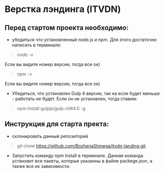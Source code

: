 # Верстка лэндинга (ITVDN)

## Перед стартом проекта необходимо:

* убедиться что установленный node.js и npm. 
Для этого достаточно написать в терминале:

> node -v

Если вы видите номер версии, тогда все ок)

> npm -v 

Если вы видите номер версии, тогда все ок)

* Убедиться, что установлен Gulp 4 версии, так ка если будет меньше - работать не будет.
Если он не установлен, тогда ставим:

> npm install gulpjs/gulp-cli#4.0 -g

## Инструкция для старта пректа:

* склонировать данный репозиторий

> git clone https://github.com/BozhenaShmega/itvdn-landing.git

* Запустить команду npm install в терминале. Данная команда установит все пакеты, которые указанны в файле packege.json,
а также все их зависимости.